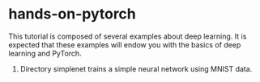 # hands-on-pytorch

This tutorial is composed of several examples about 
deep learning. It is expected that these examples will
endow you with the basics of deep learning and PyTorch.


1. Directory simplenet trains a simple neural network
   using MNIST data.